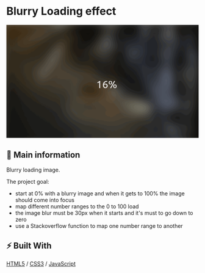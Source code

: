 # Blurry Loading effect

![cover](./assets/blurry.gif)

## 🦉 Main information

Blurry loading image.

The project goal:
- start at 0% with a blurry image and when it gets to 100% the image should come into focus
- map different number ranges to the 0 to 100 load
- the image blur must be 30px when it starts and it's must to go down to zero 
- use a Stackoverflow function to map one number range to another

## ⚡ Built With

[HTML5](https://www.w3schools.com/html/) / [CSS3](https://www.w3schools.com/css/) / [JavaScript](https://www.w3schools.com/js/)